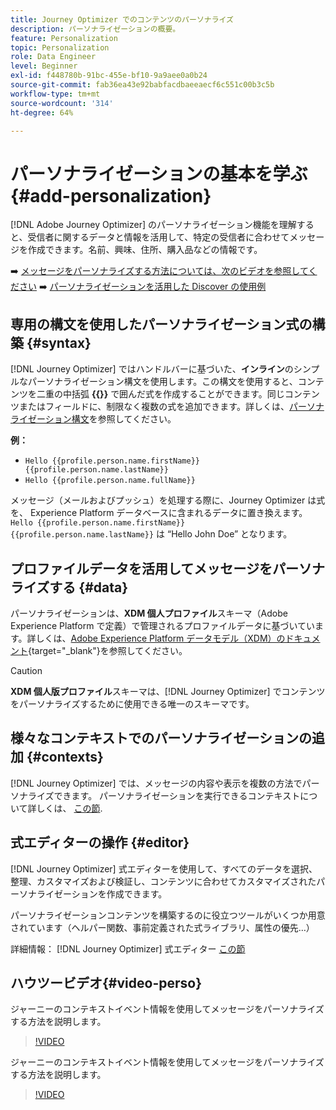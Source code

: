 ```yaml
---
title: Journey Optimizer でのコンテンツのパーソナライズ
description: パーソナライゼーションの概要。
feature: Personalization
topic: Personalization
role: Data Engineer
level: Beginner
exl-id: f448780b-91bc-455e-bf10-9a9aee0a0b24
source-git-commit: fab36ea43e92babfacdbaeeaecf6c551c00b3c5b
workflow-type: tm+mt
source-wordcount: '314'
ht-degree: 64%

---
```


# パーソナライゼーションの基本を学ぶ{#add-personalization}

[!DNL Adobe Journey Optimizer] のパーソナライゼーション機能を理解すると、受信者に関するデータと情報を活用して、特定の受信者に合わせてメッセージを作成できます。名前、興味、住所、購入品などの情報です。

➡️ [メッセージをパーソナライズする方法については、次のビデオを参照してください](#video-perso)
➡️ [パーソナライゼーションを活用した Discover の使用例](personalization-use-case.md)

## 専用の構文を使用したパーソナライゼーション式の構築 {#syntax}

[!DNL Journey Optimizer] ではハンドルバーに基づいた、**インライン**&#x200B;のシンプルなパーソナライゼーション構文を使用します。この構文を使用すると、コンテンツを二重の中括弧 **{{}}** で囲んだ式を作成することができます。同じコンテンツまたはフィールドに、制限なく複数の式を追加できます。詳しくは、[パーソナライゼーション構文](personalization-syntax.md)を参照してください。

**例：**

* `Hello {{profile.person.name.firstName}} {{profile.person.name.lastName}}`
* `Hello {{profile.person.name.fullName}}`

メッセージ（メールおよびプッシュ）を処理する際に、Journey Optimizer は式を、 Experience Platform データベースに含まれるデータに置き換えます。`Hello {{profile.person.name.firstName}} {{profile.person.name.lastName}}` は “Hello John Doe” となります。

## プロファイルデータを活用してメッセージをパーソナライズする {#data}

パーソナライゼーションは、**XDM 個人プロファイル**&#x200B;スキーマ（Adobe Experience Platform で定義）で管理されるプロファイルデータに基づいています。詳しくは、[Adobe Experience Platform データモデル（XDM）のドキュメント](https://experienceleague.adobe.com/docs/experience-platform/xdm/home.html?lang=ja){target=&quot;_blank&quot;}を参照してください。

>[!CAUTION]
>**XDM 個人版プロファイル**&#x200B;スキーマは、[!DNL Journey Optimizer] でコンテンツをパーソナライズするために使用できる唯一のスキーマです。

## 様々なコンテキストでのパーソナライゼーションの追加 {#contexts}

[!DNL Journey Optimizer] では、メッセージの内容や表示を複数の方法でパーソナライズできます。 パーソナライゼーションを実行できるコンテキストについて詳しくは、 [この節](personalization-contexts.md).

## 式エディターの操作 {#editor}

[!DNL Journey Optimizer] 式エディターを使用して、すべてのデータを選択、整理、カスタマイズおよび検証し、コンテンツに合わせてカスタマイズされたパーソナライゼーションを作成できます。

パーソナライゼーションコンテンツを構築するのに役立つツールがいくつか用意されています（ヘルパー関数、事前定義された式ライブラリ、属性の優先…）

詳細情報： [!DNL Journey Optimizer] 式エディター [この節](personalization-build-expressions.md)

## ハウツービデオ{#video-perso}

ジャーニーのコンテキストイベント情報を使用してメッセージをパーソナライズする方法を説明します。

>[!VIDEO](https://video.tv.adobe.com/v/334165?quality=12)

ジャーニーのコンテキストイベント情報を使用してメッセージをパーソナライズする方法を説明します。

>[!VIDEO](https://video.tv.adobe.com/v/334078?quality=12)
